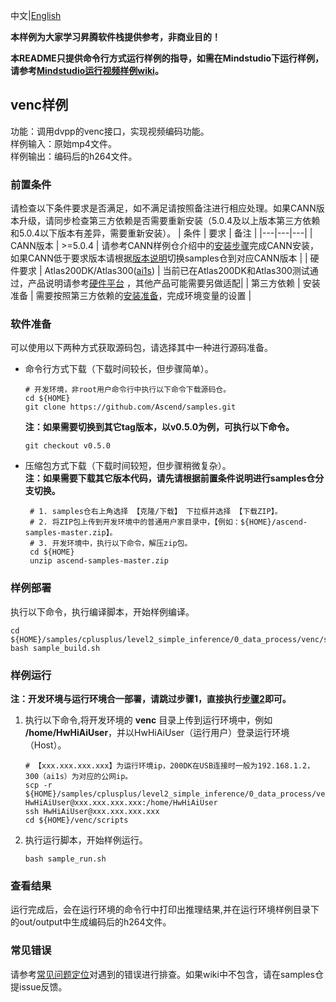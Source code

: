 中文|[English](README.md)

**本样例为大家学习昇腾软件栈提供参考，非商业目的！**

**本README只提供命令行方式运行样例的指导，如需在Mindstudio下运行样例，请参考[Mindstudio运行视频样例wiki](https://github.com/Ascend/samples/wikis/Mindstudio%E8%BF%90%E8%A1%8C%E5%9B%BE%E7%89%87%E6%A0%B7%E4%BE%8B?sort_id=3164874)。**

## venc样例
功能：调用dvpp的venc接口，实现视频编码功能。    
样例输入：原始mp4文件。    
样例输出：编码后的h264文件。   

### 前置条件
请检查以下条件要求是否满足，如不满足请按照备注进行相应处理。如果CANN版本升级，请同步检查第三方依赖是否需要重新安装（5.0.4及以上版本第三方依赖和5.0.4以下版本有差异，需要重新安装）。
| 条件 | 要求 | 备注 |
|---|---|---|
| CANN版本 | >=5.0.4 | 请参考CANN样例仓介绍中的[安装步骤](https://github.com/Ascend/samples#%E5%AE%89%E8%A3%85)完成CANN安装，如果CANN低于要求版本请根据[版本说明](https://github.com/Ascend/samples/blob/master/README_CN.md#%E7%89%88%E6%9C%AC%E8%AF%B4%E6%98%8E)切换samples仓到对应CANN版本 |
| 硬件要求 | Atlas200DK/Atlas300([ai1s](https://support.huaweicloud.com/productdesc-ecs/ecs_01_0047.html#ecs_01_0047__section78423209366))  | 当前已在Atlas200DK和Atlas300测试通过，产品说明请参考[硬件平台](https://ascend.huawei.com/zh/#/hardware/product) ，其他产品可能需要另做适配|
| 第三方依赖 | 安装准备 | 需要按照第三方依赖的[安装准备](../../../environment)，完成环境变量的设置 |

### 软件准备

可以使用以下两种方式获取源码包，请选择其中一种进行源码准备。   
  - 命令行方式下载（下载时间较长，但步骤简单）。
     ```    
     # 开发环境，非root用户命令行中执行以下命令下载源码仓。    
     cd ${HOME}     
     git clone https://github.com/Ascend/samples.git
     ```
     **注：如果需要切换到其它tag版本，以v0.5.0为例，可执行以下命令。**
     ```
     git checkout v0.5.0
     ```   
  - 压缩包方式下载（下载时间较短，但步骤稍微复杂）。   
     **注：如果需要下载其它版本代码，请先请根据前置条件说明进行samples仓分支切换。**    
     ``` 
      # 1. samples仓右上角选择 【克隆/下载】 下拉框并选择 【下载ZIP】。    
      # 2. 将ZIP包上传到开发环境中的普通用户家目录中，【例如：${HOME}/ascend-samples-master.zip】。     
      # 3. 开发环境中，执行以下命令，解压zip包。     
      cd ${HOME}    
      unzip ascend-samples-master.zip
     ```


### 样例部署
执行以下命令，执行编译脚本，开始样例编译。   
```
cd ${HOME}/samples/cplusplus/level2_simple_inference/0_data_process/venc/scripts    
bash sample_build.sh
```

### 样例运行

**注：开发环境与运行环境合一部署，请跳过步骤1，直接执行[步骤2](#step_2)即可。**   

1. 执行以下命令,将开发环境的 **venc** 目录上传到运行环境中，例如 **/home/HwHiAiUser**，并以HwHiAiUser（运行用户）登录运行环境（Host）。
    ```
    # 【xxx.xxx.xxx.xxx】为运行环境ip，200DK在USB连接时一般为192.168.1.2，300（ai1s）为对应的公网ip。
    scp -r ${HOME}/samples/cplusplus/level2_simple_inference/0_data_process/venc HwHiAiUser@xxx.xxx.xxx.xxx:/home/HwHiAiUser    
    ssh HwHiAiUser@xxx.xxx.xxx.xxx     
    cd ${HOME}/venc/scripts
    ```

2. <a name="step_2"></a>执行运行脚本，开始样例运行。

    ```
    bash sample_run.sh
    ```

### 查看结果
运行完成后，会在运行环境的命令行中打印出推理结果,并在运行环境样例目录下的out/output中生成编码后的h264文件。

### 常见错误
请参考[常见问题定位](https://github.com/Ascend/samples/wikis/%E5%B8%B8%E8%A7%81%E9%97%AE%E9%A2%98%E5%AE%9A%E4%BD%8D/%E4%BB%8B%E7%BB%8D)对遇到的错误进行排查。如果wiki中不包含，请在samples仓提issue反馈。